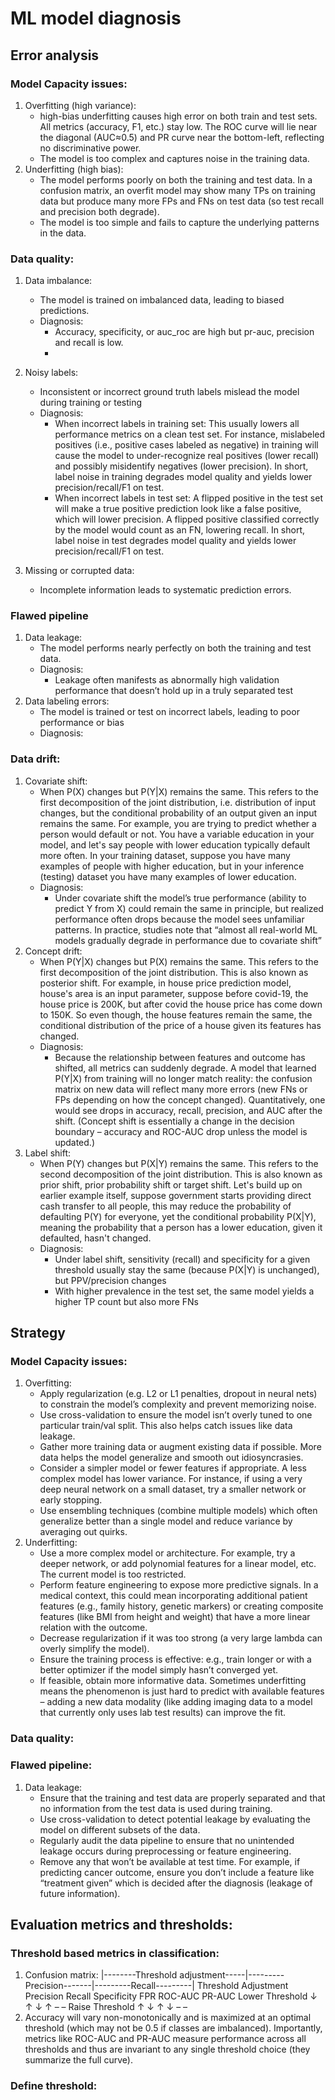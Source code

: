 # ML model diagnosis
## Error analysis
### Model Capacity issues:
1. Overfitting (high variance):
    -  high-bias underfitting causes high error on both train and test sets. All metrics (accuracy, F1, etc.) stay low. The ROC curve will lie near the diagonal (AUC≈0.5) and PR curve near the bottom-left, reflecting no discriminative power.
    - The model is too complex and captures noise in the training data.
2. Underfitting (high bias):
    - The model performs poorly on both the training and test data. In a confusion matrix, an overfit model may show many TPs on training data but produce many more FPs and FNs on test data (so test recall and precision both degrade).
    - The model is too simple and fails to capture the underlying patterns in the data.
### Data quality:
1. Data imbalance:
    - The model is trained on imbalanced data, leading to biased predictions.
    - Diagnosis:
        - Accuracy, specificity, or auc_roc are high but pr-auc, precision and recall is low.
        - 
2. Noisy labels:
    - Inconsistent or incorrect ground truth labels mislead the model during training or testing
    - Diagnosis:
        - When incorrect labels in training set: This usually lowers all performance metrics on a clean test set. For instance, mislabeled positives (i.e., positive cases labeled as negative) in training will cause the model to under-recognize real positives (lower recall) and possibly misidentify negatives (lower precision). In short, label noise in training degrades model quality and yields lower precision/recall/F1 on test.
        - When incorrect labels in test set: A flipped positive in the test set will make a true positive prediction look like a false positive, which will lower precision. A flipped positive classified correctly by the model would count as an FN, lowering recall. In short, label noise in test degrades model quality and yields lower precision/recall/F1 on test.

3. Missing or corrupted data:
    -  Incomplete information leads to systematic prediction errors.

### Flawed pipeline 
1. Data leakage:
    - The model performs nearly perfectly on both the training and test data.
    - Diagnosis:
        - Leakage often manifests as abnormally high validation performance that doesn’t hold up in a truly separated test
2. Data labeling errors:
    - The model is trained or test on incorrect labels, leading to poor performance or bias
    - Diagnosis:

### Data drift:
1. Covariate shift: 
    - When P(X) changes but P(Y|X) remains the same. This refers to the first decomposition of the joint distribution, i.e. distribution of input changes, but the conditional probability of an output given an input remains the same. For example, you are trying to predict whether a person would default or not. You have a variable education in your model, and let's say people with lower education typically default more often. In your training dataset, suppose you have many examples of people with higher education, but in your inference (testing) dataset you have many examples of lower education.
    - Diagnosis:
        - Under covariate shift the model’s true performance (ability to predict Y from X) could remain the same in principle, but realized performance often drops because the model sees unfamiliar patterns. In practice, studies note that “almost all real-world ML models gradually degrade in performance due to covariate shift”
2. Concept drift:
    - When P(Y|X) changes but P(X) remains the same. This refers to the first decomposition of the joint distribution. This is also known as posterior shift. For example, in house price prediction model, house's area is an input parameter, suppose before covid-19, the house price is 200K, but after covid the house price has come down to 150K. So even though, the house features remain the same, the conditional distribution of the price of a house given its features has changed.
    - Diagnosis:
        - Because the relationship between features and outcome has shifted, all metrics can suddenly degrade. A model that learned P(Y|X) from training will no longer match reality: the confusion matrix on new data will reflect many more errors (new FNs or FPs depending on how the concept changed). Quantitatively, one would see drops in accuracy, recall, precision, and AUC after the shift. (Concept shift is essentially a change in the decision boundary – accuracy and ROC-AUC drop unless the model is updated.)
3. Label shift:
    - When P(Y) changes but P(X|Y) remains the same. This refers to the second decomposition of the joint distribution. This is also known as prior shift, prior probability shift or target shift. Let's build up on earlier example itself, suppose government starts providing direct cash transfer to all people, this may reduce the probability of defaulting P(Y) for everyone, yet the conditional probability P(X|Y), meaning the probability that a person has a lower education, given it defaulted, hasn't changed.
    - Diagnosis:
        - Under label shift, sensitivity (recall) and specificity for a given threshold usually stay the same (because P(X|Y) is unchanged), but PPV/precision changes
        - With higher prevalence in the test set, the same model yields a higher TP count but also more FNs

## Strategy
### Model Capacity issues:
1. Overfitting:
    - Apply regularization (e.g. L2 or L1 penalties, dropout in neural nets) to constrain the model’s complexity and prevent memorizing noise.
    - Use cross-validation to ensure the model isn’t overly tuned to one particular train/val split. This also helps catch issues like data leakage.
    - Gather more training data or augment existing data if possible. More data helps the model generalize and smooth out idiosyncrasies.
    - Consider a simpler model or fewer features if appropriate. A less complex model has lower variance. For instance, if using a very deep neural network on a small dataset, try a smaller network or early stopping.
    - Use ensembling techniques (combine multiple models) which often generalize better than a single model and reduce variance by averaging out quirks.
2. Underfitting:
    - Use a more complex model or architecture. For example, try a deeper network, or add polynomial features for a linear model, etc. The current model is too restricted.
    - Perform feature engineering to expose more predictive signals. In a medical context, this could mean incorporating additional patient features (e.g., family history, genetic markers) or creating composite features (like BMI from height and weight) that have a more linear relation with the outcome.
    - Decrease regularization if it was too strong (a very large lambda can overly simplify the model).
    - Ensure the training process is effective: e.g., train longer or with a better optimizer if the model simply hasn’t converged yet.
    - If feasible, obtain more informative data. Sometimes underfitting means the phenomenon is just hard to predict with available features – adding a new data modality (like adding imaging data to a model that currently only uses lab test results) can improve the fit.
### Data quality:

### Flawed pipeline:
1. Data leakage:
    - Ensure that the training and test data are properly separated and that no information from the test data is used during training.
    - Use cross-validation to detect potential leakage by evaluating the model on different subsets of the data.
    - Regularly audit the data pipeline to ensure that no unintended leakage occurs during preprocessing or feature engineering.
    - Remove any that won’t be available at test time. For example, if predicting cancer outcome, ensure you don’t include a feature like “treatment given” which is decided after the diagnosis (leakage of future information).


## Evaluation metrics and thresholds:
### Threshold based metrics in classification:
1. Confusion matrix:
|--------Threshold adjustment-----|---------Precision-------|---------Recall---------|
Threshold Adjustment	Precision	Recall	Specificity	FPR	ROC-AUC	PR-AUC
Lower Threshold	↓	↑	↓	↑	–	–
Raise Threshold	↑	↓	↑	↓	–	–
2. Accuracy will vary non-monotonically and is maximized at an optimal threshold (which may not be 0.5 if classes are imbalanced). Importantly, metrics like ROC-AUC and PR-AUC measure performance across all thresholds and thus are invariant to any single threshold choice (they summarize the full curve).
### Define threshold: